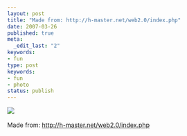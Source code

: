 ```yaml
---
layout: post
title: "Made from: http://h-master.net/web2.0/index.php"
date: 2007-03-26
published: true
meta:
  _edit_last: "2"
keywords:
- fun
type: post
keywords:
- fun
- photo
status: publish
---
```

![](http://media.eick.us/2011/05/352024_500.jpg)<br /><br />Made from: [<a href="http://h-master.net/web2.0/index.php">http://h-master.net/web2.0/index.php</a>](http://h-master.net/web2.0/index.php)
